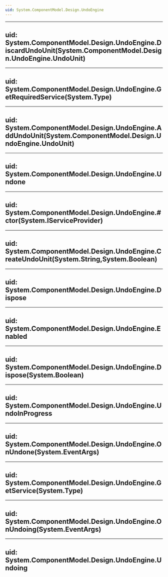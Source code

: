 ```yaml
---
uid: System.ComponentModel.Design.UndoEngine
---
```


---
uid: System.ComponentModel.Design.UndoEngine.DiscardUndoUnit(System.ComponentModel.Design.UndoEngine.UndoUnit)
---

---
uid: System.ComponentModel.Design.UndoEngine.GetRequiredService(System.Type)
---

---
uid: System.ComponentModel.Design.UndoEngine.AddUndoUnit(System.ComponentModel.Design.UndoEngine.UndoUnit)
---

---
uid: System.ComponentModel.Design.UndoEngine.Undone
---

---
uid: System.ComponentModel.Design.UndoEngine.#ctor(System.IServiceProvider)
---

---
uid: System.ComponentModel.Design.UndoEngine.CreateUndoUnit(System.String,System.Boolean)
---

---
uid: System.ComponentModel.Design.UndoEngine.Dispose
---

---
uid: System.ComponentModel.Design.UndoEngine.Enabled
---

---
uid: System.ComponentModel.Design.UndoEngine.Dispose(System.Boolean)
---

---
uid: System.ComponentModel.Design.UndoEngine.UndoInProgress
---

---
uid: System.ComponentModel.Design.UndoEngine.OnUndone(System.EventArgs)
---

---
uid: System.ComponentModel.Design.UndoEngine.GetService(System.Type)
---

---
uid: System.ComponentModel.Design.UndoEngine.OnUndoing(System.EventArgs)
---

---
uid: System.ComponentModel.Design.UndoEngine.Undoing
---
